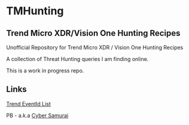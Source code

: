 # TMHunting
## Trend Micro XDR/Vision One Hunting Recipes

Unofficial Repository for Trend Micro XDR / Vision One Hunting Recipes

A collection of Threat Hunting queries I am finding online.

This is a work in progress repo.

## Links
[Trend EventId List](https://docs.trendmicro.com/en-us/documentation/article/trend-vision-one-eventid-eventsubid-mapping)

PB - a.k.a [Cyber Samurai](https://cybersamurai.co.uk)
